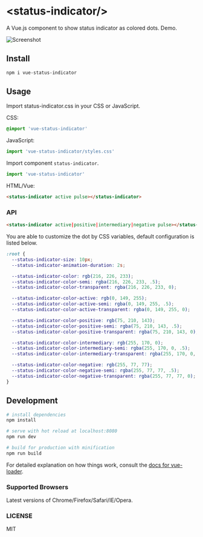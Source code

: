 # &lt;status-indicator/&gt;

A Vue.js component to show status indicator as colored dots. Demo.

![Screenshot](https://i.imgur.com/v1vJ3Ue.gif)

## Install

```bash
npm i vue-status-indicator
```

## Usage
Import status-indicator.css in your CSS or JavaScript.

CSS:

```css
@import 'vue-status-indicator'
```

JavaScript:

```javascript
import 'vue-status-indicator/styles.css'
```

Import component `status-indicator`.

```javascript
import 'vue-status-indicator'
```

HTML/Vue:

```html
<status-indicator active pulse></status-indicator>
```

### API

```html
<status-indicator active|positive|intermediary|negative pulse></status-indicator>
```

You are able to customize the dot by CSS variables, default configuration is listed below.

```css
:root {
  --status-indicator-size: 10px;
  --status-indicator-animation-duration: 2s;

  --status-indicator-color: rgb(216, 226, 233);
  --status-indicator-color-semi: rgba(216, 226, 233, .5);
  --status-indicator-color-transparent: rgba(216, 226, 233, 0);

  --status-indicator-color-active: rgb(0, 149, 255);
  --status-indicator-color-active-semi: rgba(0, 149, 255, .5);
  --status-indicator-color-active-transparent: rgba(0, 149, 255, 0);

  --status-indicator-color-positive: rgb(75, 210, 143);
  --status-indicator-color-positive-semi: rgba(75, 210, 143, .5);
  --status-indicator-color-positive-transparent: rgba(75, 210, 143, 0);

  --status-indicator-color-intermediary: rgb(255, 170, 0);
  --status-indicator-color-intermediary-semi: rgba(255, 170, 0, .5);
  --status-indicator-color-intermediary-transparent: rgba(255, 170, 0, 0);

  --status-indicator-color-negative: rgb(255, 77, 77);
  --status-indicator-color-negative-semi: rgba(255, 77, 77, .5);
  --status-indicator-color-negative-transparent: rgba(255, 77, 77, 0);
}
```

## Development

``` bash
# install dependencies
npm install

# serve with hot reload at localhost:8080
npm run dev

# build for production with minification
npm run build
```

For detailed explanation on how things work, consult the [docs for vue-loader](http://vuejs.github.io/vue-loader).


### Supported Browsers

Latest versions of Chrome/Firefox/Safari/IE/Opera.

### LICENSE

MIT
